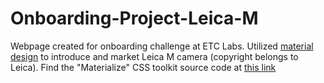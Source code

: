 # Onboarding-Project-Leica-M
Webpage created for onboarding challenge at ETC Labs. Utilized [material design](<https://materializecss.com/>) to introduce and market Leica M camera (copyright belongs to Leica). Find the "Materialize" CSS toolkit source code at [this link](https://github.com/Dogfalo/materialize/blob/v1-dev/v1-upgrade-guide.md)

